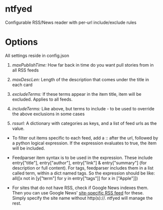 # ntfyed

Configurable RSS/News reader with per-url include/exclude rules

# Options
All settings reside in config.json

1. *maxPublishTime:* How far back in time do you want pull stories from in all RSS feeds

2. *maxDescLen:* Length of the description that comes under the title in each card

3. *excludeTerms:* If these terms appear in the item title, item will be excluded. Applies to all feeds.

4. *includeTerms:* Like above, but terms to include - to be used to override the above exclusions in some cases

5. *rssurl:* A dictionary with categories as keys, and a list of feed urls as the value.

- To filter out items specific to each feed, add a :: after the url, followed by a python logical expression. If the expression evaluates to true, the item will be included. 

- Feedparser item syntax is to be used in the expression. These include entry["title"], entry["author"], entry["link"] & entry["summary"] (for description or full content). For tags, feedparser includes them in a list called term, within a dict named tags. So the expression should be like: all([x not in [y["term"] for y in entry["tags"]] for x in ["Apple"]]) 

- For sites that do not have RSS, check if Google News indexes them. Then you can use Google News' [site-specific RSS feed](https://newscatcherapi.com/blog/google-news-rss-search-parameters-the-missing-documentaiton) for these. Simply specify the site name without http(s)://. ntfyed will manage the rest.
